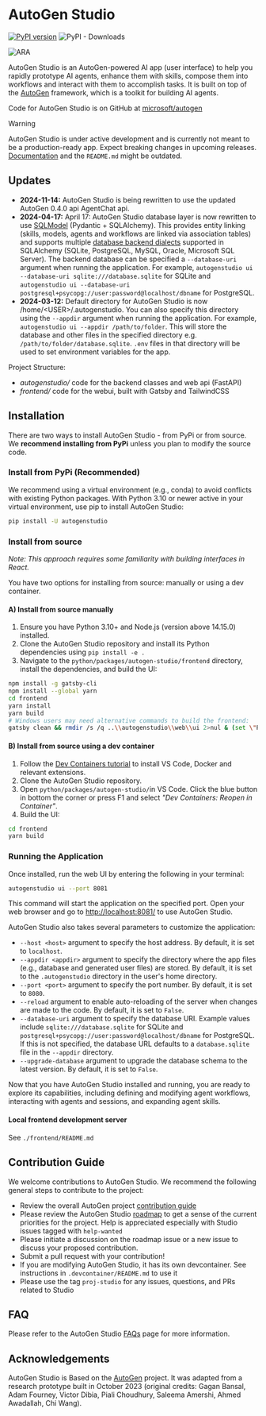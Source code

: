 # AutoGen Studio

[![PyPI version](https://badge.fury.io/py/autogenstudio.svg)](https://badge.fury.io/py/autogenstudio)
![PyPI - Downloads](https://img.shields.io/pypi/dm/autogenstudio)

![ARA](https://media.githubusercontent.com/media/microsoft/autogen/refs/heads/main/python/packages/autogen-studio/docs/ags_screen.png)

AutoGen Studio is an AutoGen-powered AI app (user interface) to help you rapidly prototype AI agents, enhance them with skills, compose them into workflows and interact with them to accomplish tasks. It is built on top of the [AutoGen](https://microsoft.github.io/autogen) framework, which is a toolkit for building AI agents.

Code for AutoGen Studio is on GitHub at [microsoft/autogen](https://github.com/microsoft/autogen/tree/main/python/packages/autogen-studio)

> [!WARNING]
> AutoGen Studio is under active development and is currently not meant to be a production-ready app. Expect breaking changes in upcoming releases. [Documentation](https://microsoft.github.io/autogen/docs/autogen-studio/getting-started) and the `README.md` might be outdated.

## Updates

- **2024-11-14:** AutoGen Studio is being rewritten to use the updated AutoGen 0.4.0 api AgentChat api.
- **2024-04-17:** April 17: AutoGen Studio database layer is now rewritten to use [SQLModel](https://sqlmodel.tiangolo.com/) (Pydantic + SQLAlchemy). This provides entity linking (skills, models, agents and workflows are linked via association tables) and supports multiple [database backend dialects](https://docs.sqlalchemy.org/en/20/dialects/) supported in SQLAlchemy (SQLite, PostgreSQL, MySQL, Oracle, Microsoft SQL Server). The backend database can be specified a `--database-uri` argument when running the application. For example, `autogenstudio ui --database-uri sqlite:///database.sqlite` for SQLite and `autogenstudio ui --database-uri postgresql+psycopg://user:password@localhost/dbname` for PostgreSQL.
- **2024-03-12:** Default directory for AutoGen Studio is now /home/\<USER\>/.autogenstudio. You can also specify this directory using the `--appdir` argument when running the application. For example, `autogenstudio ui --appdir /path/to/folder`. This will store the database and other files in the specified directory e.g. `/path/to/folder/database.sqlite`. `.env` files in that directory will be used to set environment variables for the app.

Project Structure:

- _autogenstudio/_ code for the backend classes and web api (FastAPI)
- _frontend/_ code for the webui, built with Gatsby and TailwindCSS

## Installation

There are two ways to install AutoGen Studio - from PyPi or from source. We **recommend installing from PyPi** unless you plan to modify the source code.

### Install from PyPi (Recommended)

We recommend using a virtual environment (e.g., conda) to avoid conflicts with existing Python packages. With Python 3.10 or newer active in your virtual environment, use pip to install AutoGen Studio:

```bash
pip install -U autogenstudio
```

### Install from source

_Note: This approach requires some familiarity with building interfaces in React._

You have two options for installing from source: manually or using a dev container.

#### A) Install from source manually

1. Ensure you have Python 3.10+ and Node.js (version above 14.15.0) installed.
2. Clone the AutoGen Studio repository and install its Python dependencies using `pip install -e .`
3. Navigate to the `python/packages/autogen-studio/frontend` directory, install the dependencies, and build the UI:

  ```bash
  npm install -g gatsby-cli
  npm install --global yarn
  cd frontend
  yarn install
  yarn build
  # Windows users may need alternative commands to build the frontend:
  gatsby clean && rmdir /s /q ..\\autogenstudio\\web\\ui 2>nul & (set \"PREFIX_PATH_VALUE=\" || ver>nul) && gatsby build --prefix-paths && xcopy /E /I /Y public ..\\autogenstudio\\web\\ui
  ```

#### B)  Install from source using a dev container

1. Follow the [Dev Containers tutorial](https://code.visualstudio.com/docs/devcontainers/tutorial) to install VS Code, Docker and relevant extensions.
2. Clone the AutoGen Studio repository.
3. Open `python/packages/autogen-studio/`in VS Code. Click the blue button in bottom the corner or press F1 and select _"Dev Containers: Reopen in Container"_.
4. Build the UI:

  ```bash
  cd frontend
  yarn build
  ```

### Running the Application

Once installed, run the web UI by entering the following in your terminal:

```bash
autogenstudio ui --port 8081
```

This command will start the application on the specified port. Open your web browser and go to <http://localhost:8081/> to use AutoGen Studio.

AutoGen Studio also takes several parameters to customize the application:

- `--host <host>` argument to specify the host address. By default, it is set to `localhost`.
- `--appdir <appdir>` argument to specify the directory where the app files (e.g., database and generated user files) are stored. By default, it is set to the `.autogenstudio` directory in the user's home directory.
- `--port <port>` argument to specify the port number. By default, it is set to `8080`.
- `--reload` argument to enable auto-reloading of the server when changes are made to the code. By default, it is set to `False`.
- `--database-uri` argument to specify the database URI. Example values include `sqlite:///database.sqlite` for SQLite and `postgresql+psycopg://user:password@localhost/dbname` for PostgreSQL. If this is not specified, the database URL defaults to a `database.sqlite` file in the `--appdir` directory.
- `--upgrade-database` argument to upgrade the database schema to the latest version. By default, it is set to `False`.

Now that you have AutoGen Studio installed and running, you are ready to explore its capabilities, including defining and modifying agent workflows, interacting with agents and sessions, and expanding agent skills.

#### Local frontend development server

See `./frontend/README.md`

## Contribution Guide

We welcome contributions to AutoGen Studio. We recommend the following general steps to contribute to the project:

- Review the overall AutoGen project [contribution guide](https://github.com/microsoft/autogen?tab=readme-ov-file#contributing)
- Please review the AutoGen Studio [roadmap](https://github.com/microsoft/autogen/issues/4006) to get a sense of the current priorities for the project. Help is appreciated especially with Studio issues tagged with `help-wanted`
- Please initiate a discussion on the roadmap issue or a new issue to discuss your proposed contribution.
- Submit a pull request with your contribution!
- If you are modifying AutoGen Studio, it has its own devcontainer. See instructions in `.devcontainer/README.md` to use it
- Please use the tag `proj-studio` for any issues, questions, and PRs related to Studio

## FAQ

Please refer to the AutoGen Studio [FAQs](https://microsoft.github.io/autogen/docs/autogen-studio/faqs) page for more information.

## Acknowledgements

AutoGen Studio is Based on the [AutoGen](https://microsoft.github.io/autogen) project. It was adapted from a research prototype built in October 2023 (original credits: Gagan Bansal, Adam Fourney, Victor Dibia, Piali Choudhury, Saleema Amershi, Ahmed Awadallah, Chi Wang).
